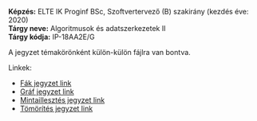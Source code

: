 **Képzés:** ELTE IK Proginf BSc, Szoftvertervező (B) szakirány (kezdés éve: 2020)  
**Tárgy neve:** Algoritmusok és adatszerkezetek II  
**Tárgy kódja:** IP-18AA2E/G

A jegyzet témakörönként külön-külön fájlra van bontva.

Linkek:
 - [Fák jegyzet link](fák/algo2-fák.pdf)
 - [Gráf jegyzet link](gráf/algo2-gráf.pdf)
 - [Mintaillesztés jegyzet link](mintaillesztés/algo2-mintaillesztés.pdf)
 - [Tömörítés jegyzet link](tömörítés/algo2-tömörítés.pdf)
